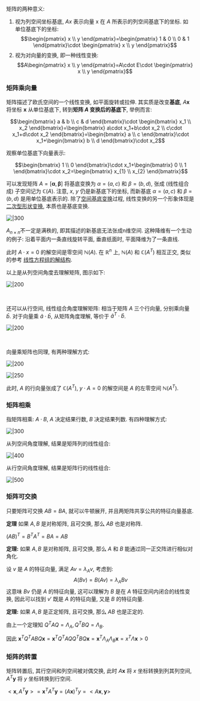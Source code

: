 矩阵的两种意义:
1. 视为列空间坐标基底, $Ax$ 表示向量 $\mathrm{x}$ 在 $A$ 所表示的列空间基底下的坐标. 如 单位基底下的坐标: $$\begin{pmatrix}
x \\ y
\end{pmatrix}=\begin{pmatrix}
1 & 0 \\
0 & 1
\end{pmatrix}\cdot \begin{pmatrix}
x \\ y
\end{pmatrix}$$
2. 视为对向量的变换, 即一种线性变换: $$A\begin{pmatrix}
x \\ y
\end{pmatrix}=A\cdot E\cdot \begin{pmatrix}
x \\ y
\end{pmatrix}$$ 

### 矩阵乘向量

矩阵描述了欧氏空间的一个线性变换, 如平面旋转或拉伸. 其实质是改变**基底**, $A\mathbf{x}$ 将坐标 $\mathbf{x}$ 从单位基底下, 转到**矩阵 $A$ 变换后的基底下**, 举例而言:

$$\begin{bmatrix}
a & b \\
c  & d
\end{bmatrix}\cdot \begin{bmatrix}
x_1 \\ x_2
\end{bmatrix}=\begin{bmatrix}
a\cdot x_1+b\cdot x_2 \\
c\cdot x_1+d\cdot x_2
\end{bmatrix}=\begin{bmatrix}
a \\ c
\end{bmatrix}\cdot x_1+\begin{bmatrix}
b \\ d
\end{bmatrix}\cdot x_2$$

观察单位基底下向量表示: 

$$\begin{bmatrix}
1 \\ 0
\end{bmatrix}\cdot x_1+\begin{bmatrix}
0 \\ 1
\end{bmatrix}\cdot x_2=\begin{bmatrix}
x_{1} \\ x_{2}
\end{bmatrix}$$

可以发现矩阵 $A=[\mathbf{\alpha}, \mathbf{\beta}]$ 将基底变换为 $\alpha=(a, c)$ 和 $\beta=(b,d)$, 张成 (线性组合成) 子空间记为 $\mathbb{C}(A)$. 注意, $x,\ y$ 仍是新基底下的坐标, 而新基底 $\alpha=(a,c)$ 和 $\beta=(b,d)$ 是用单位基底表示的. 除了[空间基底变换](向量空间/空间基底变换.md)过程, 线性变换的另一个形象体现是[二次型形状变换](矩阵相合.md), 本质也是基底变换.

![|300](../../attach/线性代数_线性变换.avif)

$A_{n\times n}$不一定是满秩的, 即其描述的新基底无法张成n维空间. 这种降维有一个生动的例子: 沿着平面内一条直线旋转平面, 垂直纸面时, 平面降维为了一条直线.

此时 $A\cdot x=0$ 的解空间是零空间 $\mathbb{N}(A)$. 在 $\mathbb{R}^{n}$ 上, $\mathbb{N}(A)$ 和 $\mathbb{C}(A^{T})$ 相互正交, 类似的参考 [线性方程组的解结构](Math/线性代数/线性方程组/线性方程组的解.md).

以上是从列空间角度去理解矩阵, 图示如下:

![|200](../../attach/Pasted%20image%2020230803211656.avif)

<br>

还可以从行空间, 线性组合角度理解矩阵: 相当于矩阵 $A$ 三个行向量, 分别乘向量 $\hat{b}$. 对于向量乘 $\hat{a}\cdot\hat{b}$, 从矩阵角度理解, 等价于 $\hat{a}^{T}\cdot\hat{b}$. 

![|200](../../attach/Pasted%20image%2020230803211628.avif)

<br>

向量乘矩阵也同理, 有两种理解方式:

![|200](../../attach/Pasted%20image%2020230803212933.avif)

![|250](../../attach/Pasted%20image%2020230803212938.avif)

此时, $A$ 的行向量张成了 $\mathbb{C}(A^{T})$, $y\cdot A=0$ 的解空间是 $A$ 的左零空间 $\mathbb{N}(A^{T})$. 


### 矩阵相乘

指矩阵相乘: $A\cdot B$, $A$ 决定结果行数, $B$ 决定结果列数. 有四种理解方式:

![|300](../../attach/Pasted%20image%2020230803221709.avif)

从列空间角度理解, 结果是矩阵列的线性组合:

![|400](../../attach/Pasted%20image%2020230805212251.avif)

从行空间角度理解, 结果是矩阵行的线性组合:

![|500](../../attach/Pasted%20image%2020230805212314.avif)

### 矩阵可交换

只要矩阵可交换 $AB=BA$, 就可以牛顿展开, 并且两矩阵共享公共的特征向量基底.

**定理** 如果 $A, B$ 是对称矩阵, 且可交换, 那么 $AB$ 也是对称阵.

$(AB)^{T}=B^{T}A^{T}=BA=AB$

**定理:** 如果 $A, B$ 是对称矩阵, 且可交换, 那么 $A$ 和 $B$ 能通过同一正交阵进行相似对角化.

设 $v$ 是 $A$ 的特征向量, 满足 $Av=\lambda_{A}v$, 考虑到: 
$$A(Bv)=B(Av)=\lambda_{A}Bv$$ 这意味 $Bv$ 仍是 $A$ 的特征向量, 这可以理解为 $B$ 是在 $A$ 特征空间内闭合的线性变换, 因此可以找到 $v'$ 既是 $A$ 的特征向量, 又是 $B$ 的特征向量.

**定理:** 如果 $A, B$ 是正定矩阵, 且可交换, 那么 $AB$ 也是正定的.

由上一个定理知 $Q^{T}AQ=\Lambda_{A}, Q^{T}BQ=\Lambda_B$. 

因此 $\mathbf{x}^{T}Q^{T}ABQ\mathbf{x}=\mathbf{x}^{T}Q^{T}AQQ^{T}BQ\mathbf{x}=\mathbf{x}^{T}\Lambda_{A}\Lambda_{B}\mathbf{x}=x^{T}\Lambda\mathbf{x}>0$

### 矩阵的转置

矩阵转置后, 其行空间和列空间被对偶交换, 此时 $A\mathbf{x}$ 将 $x$ 坐标转换到列其列空间, $A^{T}\mathbf{y}$ 将 $y$ 坐标转换到行空间.

$<\mathbf{x}, A^{T}\mathbf{y}>=\mathbf{x}^{T}A^{T}\mathbf{y}=(A\mathbf{x})^{T}y=<A\mathbf{x}, \mathbf{y}>$
